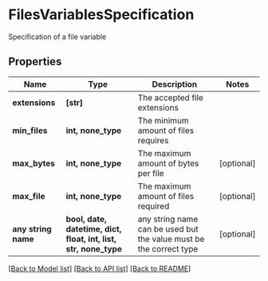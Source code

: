# FilesVariablesSpecification

Specification of a file variable

## Properties
Name | Type | Description | Notes
------------ | ------------- | ------------- | -------------
**extensions** | **[str]** | The accepted file extensions | 
**min_files** | **int, none_type** | The minimum amount of files requires | 
**max_bytes** | **int, none_type** | The maximum amount of bytes per file | [optional] 
**max_file** | **int, none_type** | The maximum amount of files required | [optional] 
**any string name** | **bool, date, datetime, dict, float, int, list, str, none_type** | any string name can be used but the value must be the correct type | [optional]

[[Back to Model list]](../README.md#documentation-for-models) [[Back to API list]](../README.md#documentation-for-api-endpoints) [[Back to README]](../README.md)


